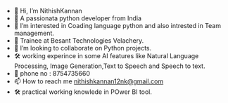 - 👋 Hi, I’m NithishKannan
- 🫡 A passionata python developer from India
- 👀 I’m interested in Coading language python  and also intrested in Team management.
- 🌱 Trainee at Besant Technologies Velachery.
- 💞️ I’m looking to collaborate on Python projects.
- 🛠️ working experince in some AI features like Natural Language Processing, Image Generation,Text to Speech and Speech to text.
- 📱 phone no : 8754735660  
- 📫 How to reach me nithishkannan12nk@gmail.com 
- 🛠️ practical working knowlede in POwer BI tool.

<!---
nithinithishkannan/nithinithishkannan is a ✨ special ✨ repository because its `README.md` (this file) appears on your GitHub profile.
You can click the Preview link to take a look at your changes.
--->
